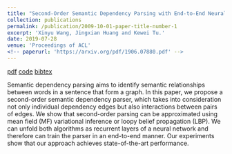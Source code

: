 ```yaml
---
title: "Second-Order Semantic Dependency Parsing with End-to-End Neural Networks"
collection: publications
permalink: /publication/2009-10-01-paper-title-number-1
excerpt: 'Xinyu Wang, Jingxian Huang and Kewei Tu.'
date: 2019-07-28
venue: 'Proceedings of ACL'
<!-- paperurl: 'https://arxiv.org/pdf/1906.07880.pdf' -->
---
```


[pdf](https://arxiv.org/pdf/1906.07880.pdf)
[code](https://github.com/wangxinyu0922/Second_Order_SDP)
[bibtex](https://www.aclweb.org/anthology/P19-1454.bib)

Semantic dependency parsing aims to identify semantic relationships between words in a sentence that form a graph. In this paper, we propose a second-order semantic dependency parser, which takes into consideration not only individual dependency edges but also interactions between pairs of edges. We show that second-order parsing can be approximated using mean field (MF) variational inference or loopy belief propagation (LBP). We can unfold both algorithms as recurrent layers of a neural network and therefore can train the parser in an end-to-end manner. Our experiments show that our approach achieves state-of-the-art performance.